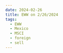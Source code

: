 ```yaml
---
date: 2024-02-26
title: EWW on 2/26/2024
tags: 
  - EWW
  - Mexico
  - MSCI
  - foreign
  - sell
---
```

<div class="post">
<snapshot-grid 
    :reports="['2024/02/23/CTA/EWW', '2024/02/26/CTA/EWW', '2024/02/26/MTP/EWW']"
    chart="2024/02/26/Chart/EWW"
/>
<p>

</p>
<p>

</p>
</div>